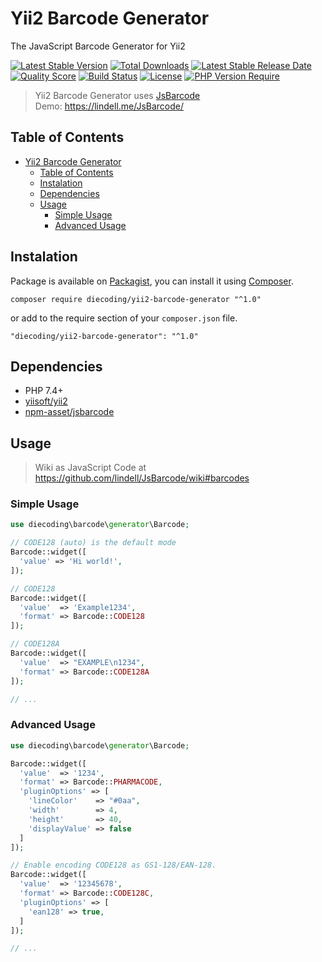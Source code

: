 # Yii2 Barcode Generator

The JavaScript Barcode Generator for Yii2

[![Latest Stable Version](https://img.shields.io/packagist/v/diecoding/yii2-barcode-generator?label=stable)](https://packagist.org/packages/diecoding/yii2-barcode-generator)
[![Total Downloads](https://img.shields.io/packagist/dt/diecoding/yii2-barcode-generator)](https://packagist.org/packages/diecoding/yii2-barcode-generator)
[![Latest Stable Release Date](https://img.shields.io/github/release-date/sugeng-sulistiyawan/yii2-barcode-generator)](https://github.com/sugeng-sulistiyawan/yii2-barcode-generator)
[![Quality Score](https://img.shields.io/scrutinizer/quality/g/sugeng-sulistiyawan/yii2-barcode-generator)](https://scrutinizer-ci.com/g/sugeng-sulistiyawan/yii2-barcode-generator)
[![Build Status](https://img.shields.io/travis/com/sugeng-sulistiyawan/yii2-barcode-generator)](https://app.travis-ci.com/sugeng-sulistiyawan/yii2-barcode-generator)
[![License](https://img.shields.io/github/license/sugeng-sulistiyawan/yii2-barcode-generator)](https://github.com/sugeng-sulistiyawan/yii2-barcode-generator)
[![PHP Version Require](https://img.shields.io/packagist/dependency-v/diecoding/yii2-barcode-generator/php?color=6f73a6)](https://packagist.org/packages/diecoding/yii2-barcode-generator)

> Yii2 Barcode Generator uses [JsBarcode](https://lindell.me/JsBarcode/) <br> Demo: https://lindell.me/JsBarcode/

## Table of Contents

- [Yii2 Barcode Generator](#yii2-barcode-generator)
  - [Table of Contents](#table-of-contents)
  - [Instalation](#instalation)
  - [Dependencies](#dependencies)
  - [Usage](#usage)
    - [Simple Usage](#simple-usage)
    - [Advanced Usage](#advanced-usage)

## Instalation

Package is available on [Packagist](https://packagist.org/packages/diecoding/yii2-barcode-generator), you can install it using [Composer](https://getcomposer.org).

```shell
composer require diecoding/yii2-barcode-generator "^1.0"
```

or add to the require section of your `composer.json` file.

```
"diecoding/yii2-barcode-generator": "^1.0"
```

## Dependencies

- PHP 7.4+
- [yiisoft/yii2](https://github.com/yiisoft/yii2)
- [npm-asset/jsbarcode](https://asset-packagist.org/package/npm-asset/jsbarcode)

## Usage

> Wiki as JavaScript Code at https://github.com/lindell/JsBarcode/wiki#barcodes

### Simple Usage

```php
use diecoding\barcode\generator\Barcode;

// CODE128 (auto) is the default mode
Barcode::widget([
  'value' => 'Hi world!',
]);

// CODE128
Barcode::widget([
  'value'  => 'Example1234',
  'format' => Barcode::CODE128
]);

// CODE128A
Barcode::widget([
  'value'  => "EXAMPLE\n1234",
  'format' => Barcode::CODE128A
]);

// ...

```

### Advanced Usage

```php
use diecoding\barcode\generator\Barcode;

Barcode::widget([
  'value'  => '1234',
  'format' => Barcode::PHARMACODE,
  'pluginOptions' => [
    'lineColor'    => "#0aa",
    'width'        => 4,
    'height'       => 40,
    'displayValue' => false
  ]
]);

// Enable encoding CODE128 as GS1-128/EAN-128.
Barcode::widget([
  'value'  => '12345678',
  'format' => Barcode::CODE128C,
  'pluginOptions' => [
    'ean128' => true,
  ]
]);

// ...

```
